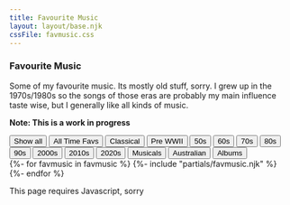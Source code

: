 ```yaml
---
title: Favourite Music
layout: layout/base.njk
cssFile: favmusic.css
---
```


<div class="textbox">

### Favourite Music

Some of my favourite music. Its mostly old stuff, sorry. I grew up in the 1970s/1980s so the songs of those eras are probably my main influence taste wise, but I generally like all kinds of music. 

**Note: This is a work in progress**



<div id="filterContainer">
  <button class="navbutton active" onclick="filterSelection('all')"> Show all</button>
  <button class="navbutton" onclick="filterSelection('favourite')">All Time Favs</button>
  <button class="navbutton" onclick="filterSelection('classical')">Classical</button>
  <button class="navbutton" onclick="filterSelection('Pre WWII')">Pre WWII</button>
  <button class="navbutton" onclick="filterSelection('50s')">50s</button>
  <button class="navbutton" onclick="filterSelection('60s')">60s</button>
  <button class="navbutton" onclick="filterSelection('70s')">70s</button>
  <button class="navbutton" onclick="filterSelection('80s')">80s</button>
  <button class="navbutton" onclick="filterSelection('90s')">90s</button>
  <button class="navbutton" onclick="filterSelection('2000s')">2000s</button>
  <button class="navbutton" onclick="filterSelection('2010s')">2010s</button>
  <button class="navbutton" onclick="filterSelection('2020s')">2020s</button>
  <button class="navbutton" onclick="filterSelection('musicals')">Musicals</button>
  <button class="navbutton" onclick="filterSelection('australia')">Australian</button>
  <button class="navbutton" onclick="filterSelection('album')">Albums</button>
</div>

</div>

<div class="textbox">
<div class="recordgallery">
{%- for favmusic in favmusic %}
  {%- include "partials/favmusic.njk" %}
{%- endfor %}
</div>

 
<noscript>This page requires Javascript, sorry</noscript> 
</div> <!-- textbox -->

<!-- Filter Script 
Tutorial for filter: https://www.w3schools.com/howto/tryit.asp?filename=tryhow_js_filter_elements
-->
<script>
filterSelection("all")
function filterSelection(c) {
  var x, i;
  x = document.getElementsByClassName("filterDivMusic");
  if (c == "all") c = "";
  for (i = 0; i < x.length; i++) {
    w3RemoveClass(x[i], "show");
    if (x[i].className.indexOf(c) > -1) w3AddClass(x[i], "show");
  }
}
function w3AddClass(element, name) {
  var i, arr1, arr2;
  arr1 = element.className.split(" ");
  arr2 = name.split(" ");
  for (i = 0; i < arr2.length; i++) {
    if (arr1.indexOf(arr2[i]) == -1) {element.className += " " + arr2[i];}
  }
}
function w3RemoveClass(element, name) {
  var i, arr1, arr2;
  arr1 = element.className.split(" ");
  arr2 = name.split(" ");
  for (i = 0; i < arr2.length; i++) {
    while (arr1.indexOf(arr2[i]) > -1) {
      arr1.splice(arr1.indexOf(arr2[i]), 1);     
    }
  }
  element.className = arr1.join(" ");
}
// Add active class to the current button (highlight it)
var btnContainer = document.getElementById("filterContainer");
var btns = btnContainer.getElementsByClassName("navbutton");
for (var i = 0; i < btns.length; i++) {
  btns[i].addEventListener("click", function(){
    var current = document.getElementsByClassName("active");
    current[0].className = current[0].className.replace(" active", "");
    this.className += " active";
  });
}
</script>